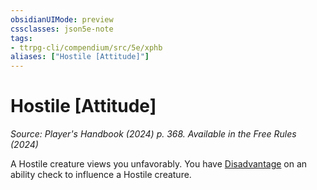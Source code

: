 ```yaml
---
obsidianUIMode: preview
cssclasses: json5e-note
tags:
- ttrpg-cli/compendium/src/5e/xphb
aliases: ["Hostile [Attitude]"]
---
```

# Hostile [Attitude]
*Source: Player's Handbook (2024) p. 368. Available in the Free Rules (2024)* 

A Hostile creature views you unfavorably. You have [Disadvantage](2-Mechanics/CLI/rules/variant-rules/disadvantage-xphb.md) on an ability check to influence a Hostile creature.